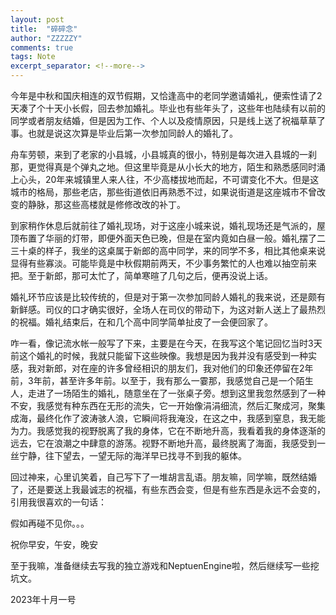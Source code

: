 ```yaml
---
layout: post
title:  "碎碎念"
author: "ZZZZZY"
comments: true
tags: Note
excerpt_separator: <!--more-->
---
```

今年是中秋和国庆相连的双节假期，又恰逢高中的老同学邀请婚礼，便索性请了2天凑了个十天小长假，回去参加婚礼。毕业也有些年头了，这些年也陆续有以前的同学或者朋友结婚，但是因为工作、个人以及疫情原因，只是线上送了祝福草草了事。也就是说这次算是毕业后第一次参加同龄人的婚礼了。 <!--more-->

舟车劳顿，来到了老家的小县城，小县城真的很小，特别是每次进入县城的一刹那，更觉得真是个弹丸之地。但这里毕竟是从小长大的地方，陌生和熟悉感同时涌上心头，20年来城镇里人来人往，不少高楼拔地而起，不可谓变化不大。但是这城市的格局，那些老店，那些街道依旧再熟悉不过，如果说街道是这座城市不曾改变的静脉，那这些高楼就是修修改改的补丁。

到家稍作休息后就前往了婚礼现场，对于这座小城来说，婚礼现场还是气派的，屋顶布置了华丽的灯带，即便外面天色已晚，但是在室内竟如白昼一般。婚礼摆了二三十桌的样子，我坐的这桌属于新郎的高中同学，来的同学不多，相比其他桌来说显得有些寡淡。可能毕竟是中秋假期前两天，不少事务繁忙的人也难以抽空前来把。至于新郎，那可太忙了，简单寒暄了几句之后，便再没说上话。

婚礼环节应该是比较传统的，但是对于第一次参加同龄人婚礼的我来说，还是颇有新鲜感。司仪的口才确实很好，全场人在司仪的带动下，为这对新人送上了最热烈的祝福。婚礼结束后，在和几个高中同学简单扯皮了一会便回家了。

咋一看，像记流水帐一般写了下来，主要是在今天，在我写这个笔记回忆当时3天前这个婚礼的时候，我就只能留下这些映像。我想是因为我并没有感受到一种实感，我对新郎，对在座的许多曾经相识的朋友们，我对他们的印象还停留在2年前，3年前，甚至许多年前。以至于，我有那么一霎那，我感觉自己是一个陌生人，走进了一场陌生的婚礼，随意坐在了一张桌子旁。想到这里我忽然感到了一种不安，我感觉有种东西在无形的流失，它一开始像涓涓细流，然后汇聚成河，聚集成海，最终化作了波涛骇人浪，它瞬间将我淹没，在这之中，我感到窒息，我无能为力。我感觉我的视野脱离了我的身体，它在不断地升高，我看着我的身体逐渐的远去，它在浪潮之中肆意的游荡。视野不断地升高，最终脱离了海面，我感受到一丝宁静，往下望去，一望无际的海洋早已找寻不到我的躯体。

回过神来，心里讥笑着，自己写下了一堆胡言乱语。朋友嘛，同学嘛，既然结婚了，还是要送上我最诚志的祝福，有些东西会变，但是有些东西是永远不会变的，引用我很喜欢的一句话：

假如再碰不见你。。。

祝你早安，午安，晚安

至于我嘛，准备继续去写我的独立游戏和NeptuenEngine啦，然后继续写一些挖坑文。


2023年十月一号